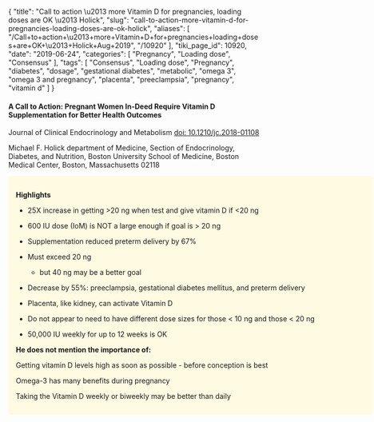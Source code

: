 {
    "title": "Call to action \u2013 more Vitamin D for pregnancies, loading doses are OK \u2013 Holick",
    "slug": "call-to-action-more-vitamin-d-for-pregnancies-loading-doses-are-ok-holick",
    "aliases": [
        "/Call+to+action+\u2013+more+Vitamin+D+for+pregnancies+loading+doses+are+OK+\u2013+Holick+Aug+2019",
        "/10920"
    ],
    "tiki_page_id": 10920,
    "date": "2019-06-24",
    "categories": [
        "Pregnancy",
        "Loading dose",
        "Consensus"
    ],
    "tags": [
        "Consensus",
        "Loading dose",
        "Pregnancy",
        "diabetes",
        "dosage",
        "gestational diabetes",
        "metabolic",
        "omega 3",
        "omega 3 and pregnancy",
        "placenta",
        "preeclampsia",
        "pregnancy",
        "vitamin d"
    ]
}


#### A Call to Action: Pregnant Women In-Deed Require Vitamin D Supplementation for Better Health Outcomes

Journal of Clinical Endocrinology and Metabolism [doi: 10.1210/jc.2018-01108](https://doi.org/10.1210/jc.2018-01108)

Michael F. Holick department of Medicine, Section of Endocrinology, Diabetes, and Nutrition, Boston University School of Medicine, Boston Medical Center, Boston, Massachusetts 02118

<div class="border" style="background-color:#FFFAE2;padding:15px;margin:10px 0;border-radius:5px;width:700px">

 **Highlights** 

* 25X increase in getting >20 ng when test and give vitamin D if <20 ng

* 600 IU dose (IoM) is NOT a large enough if goal is > 20 ng

* Supplementation reduced preterm delivery by 67%

* Must exceed 20 ng

   * but 40 ng may be a better goal

* Decrease by 55%: preeclampsia, gestational diabetes mellitus, and preterm delivery

* Placenta, like kidney, can activate Vitamin D

* Do not appear to need to have different dose sizes for those < 10 ng and those < 20 ng

* 50,000 IU weekly for up to 12 weeks is OK

 **He does not mention the importance of:** 

Getting vitamin D levels high as soon as possible - before conception is best

Omega-3 has many benefits during pregnancy

Taking the Vitamin D weekly or biweekly may be better than daily